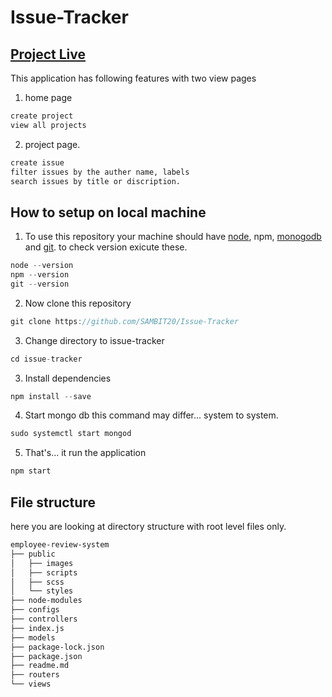 # Issue-Tracker
## [Project Live](https://issue-traker-sk.herokuapp.com/)

This application has following features with two view pages

1. home page

```sh
create project
view all projects
```

2. project page.

```sh
create issue
filter issues by the auther name, labels
search issues by title or discription.
```

## How to setup on local machine

1. To use this repository your machine should have [node](https://nodejs.org/en/), npm, [monogodb](https://docs.mongodb.com/manual/installation/) and [git](https://git-scm.com/downloads). to check version exicute these.

```go
node --version
npm --version
git --version
```

2. Now clone this repository

```go
git clone https://github.com/SAMBIT20/Issue-Tracker
```

3. Change directory to issue-tracker

```go
cd issue-tracker
```

3. Install dependencies

```go
npm install --save
```

4. Start mongo db this command may differ... system to system.

```go
sudo systemctl start mongod
```

5. That's... it run the application

```go
npm start
```

## File structure

here you are looking at directory structure with root level files only.

```sh
employee-review-system
├── public
│   ├── images
│   ├── scripts
│   ├── scss
│   └── styles
├── node-modules
├── configs
├── controllers
├── index.js
├── models
├── package-lock.json
├── package.json
├── readme.md
├── routers
└── views
```

